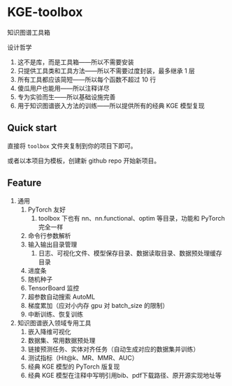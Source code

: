 # KGE-toolbox
知识图谱工具箱

设计哲学
1. 这不是库，而是工具箱——所以不需要安装
2. 只提供工具类和工具方法——所以不需要过度封装，最多继承 1 层
3. 所有工具都应该简短——所以每个函数不超过 10 行
4. 傻瓜用户也能用——所以注释详尽
5. 专为实验而生——所以基础设施完善
6. 用于知识图谱嵌入方法的训练——所以提供所有的经典 KGE 模型复现


## Quick start

直接将 `toolbox` 文件夹复制到你的项目下即可。

或者以本项目为模板，创建新 github repo 开始新项目。

## Feature

1. 通用
   1. PyTorch 友好
      1. toolbox 下也有 nn、nn.functional、optim 等目录，功能和 PyTorch 完全一样 
   2. 命令行参数解析
   3. 输入输出目录管理
      1. 日志、可视化文件、模型保存目录、数据读取目录、数据预处理缓存目录
   4. 进度条
   5. 随机种子
   6. TensorBoard 监控
   7. 超参数自动搜索 AutoML
   8. 梯度累加（应对小内存 gpu 对 batch_size 的限制）
   9. 中断训练、恢复训练
2. 知识图谱嵌入领域专用工具
   1. 嵌入降维可视化
   2. 数据集、常用数据预处理
   3. 链接预测任务、实体对齐任务（自动生成对应的数据集并训练）
   4. 测试指标（Hit@k、MR、MMR、AUC）
   5. 经典 KGE 模型的 PyTorch 版复现
   6. 经典 KGE 模型在注释中写明引用bib、pdf下载路径、原开源实现地址等
